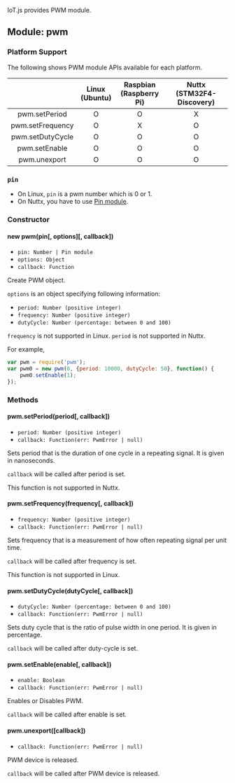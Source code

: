 IoT.js provides PWM module.

## Module: pwm

### Platform Support

The following shows PWM module APIs available for each platform.

|  | Linux<br/>(Ubuntu) | Raspbian<br/>(Raspberry Pi) | Nuttx<br/>(STM32F4-Discovery) |
| :---: | :---: | :---: | :---: |
| pwm.setPeriod | O | O | X |
| pwm.setFrequency | O | X | O |
| pwm.setDutyCycle | O | O | O |
| pwm.setEnable | O | O | O |
| pwm.unexport | O | O | O |

### `pin`
* On Linux, `pin` is a pwm number which is 0 or 1.
* On Nuttx, you have to use [Pin module](IoT.js-API-Pin.md).


### Constructor

#### new pwm(pin[, options][, callback])
* `pin: Number | Pin module`
* `options: Object`
* `callback: Function`

Create PWM object.

`options` is an object specifying following information:
* `period: Number (positive integer)`
* `frequency: Number (positive integer)`
* `dutyCycle: Number (percentage: between 0 and 100)`

`frequency` is not supported in Linux.
`period` is not supported in Nuttx.

For example,
```javascript
var pwm = require('pwm');
var pwm0 = new pwm(0, {period: 10000, dutyCycle: 50}, function() {
    pwm0.setEnable(1);
});
```

### Methods

#### pwm.setPeriod(period[, callback])
* `period: Number (positive integer)`
* `callback: Function(err: PwmError | null)`

Sets period that is the duration of one cycle in a repeating signal. It is given in nanoseconds.

`callback` will be called after period is set.

This function is not supported in Nuttx.


#### pwm.setFrequency(frequency[, callback])
* `frequency: Number (positive integer)`
* `callback: Function(err: PwmError | null)`

Sets frequency that is a measurement of how often repeating signal per unit time.

`callback` will be called after frequency is set.

This function is not supported in Linux.


#### pwm.setDutyCycle(dutyCycle[, callback])
* `dutyCycle: Number (percentage: between 0 and 100)`
* `callback: Function(err: PwmError | null)`

Sets duty cycle that is the ratio of pulse width in one period. It is given in percentage.

`callback` will be called after duty-cycle is set.

#### pwm.setEnable(enable[, callback])
* `enable: Boolean`
* `callback: Function(err: PwmError | null)`

Enables or Disables PWM.

`callback` will be called after enable is set.


#### pwm.unexport([callback])
* `callback: Function(err: PwmError | null)`

PWM device is released.

`callback` will be called after PWM device is released.
